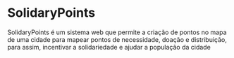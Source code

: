 # SolidaryPoints
 SolidaryPoints é um sistema web que permite a criação de pontos no mapa de uma cidade para mapear pontos de necessidade, doação e distribuição, para assim, incentivar a solidariedade e ajudar a população da cidade
